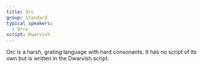 ```yaml
---
title: Orc
group: Standard
typical_speakers:
  - Orcs
script: Dwarvish
---
```


Orc is a harsh, grating language with hard consonants. It has no script of its own but is written in the Dwarvish script.
